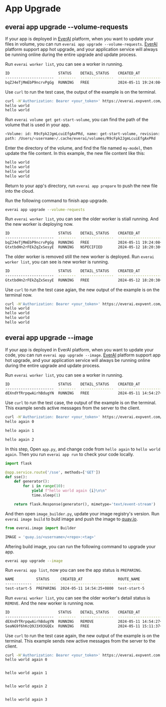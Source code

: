 # App Upgrade
## everai app upgrade --volume-requests
If your app is deployed in [EverAI](https://everai.expvent.com) platform, when you want to update your files in volume, you can run `everai app upgrade --volume-requests`. [EverAI](https://everai.expvent.com) platform support app hot upgrade,  and your application service will always be running online during the entire upgrade and update process.  

Run `everai worker list`, you can see a worker in running.  


```bash
ID                      STATUS    DETAIL_STATUS    CREATED_AT                DELETED_AT
----------------------  --------  ---------------  ------------------------  ------------
bqZJ4eTjMmEbP9ncrvPgGg  RUNNING   FREE             2024-05-11 19:24:08+0800
```
Use `curl` to run the test case, the output of the example is on the terminal.  

```bash
curl -H'Authorization: Bearer <your_token>' https://everai.expvent.com/api/apps/v1/routes/<your app route name>/show-volume
hello world
hello world
```
Run `everai volume get get-start-volume`, you can find the path of the volume that is used in your app.  

```bash
<Volume: id: R9cFpk2JgmLcuiEfgAxPRd, name: get-start-volume, revision: 000001-08a, files: 1, size: 11 B>
path: /Users/<username>/.cache/everai/volumes/R9cFpk2JgmLcuiEfgAxPRd
```
Enter the directory of the volume,  and find the file named `my-model`, then update the file content. In this example, the new file content like this:   

```bash
hello world
hello world
hello world
hello world
```
Return to your app's directory, run `everai app prepare` to push the new file into the cloud.  

Run the following command to finish app upgrade.  

```bash
everai app upgrade --volume-requests
```
Run `everai worker list`, you can see the older worker is stiall running. And the new worker is deploying now.  

```bash
ID                      STATUS    DETAIL_STATUS    CREATED_AT                DELETED_AT
----------------------  --------  ---------------  ------------------------  ------------
bqZJ4eTjMmEbP9ncrvPgGg  RUNNING   FREE             2024-05-11 19:24:08+0800
GtxtbdHn2rFEkZqZxSesyE  RUNNING   NSPECIFIED       2024-05-12 18:20:38+0800
```
The older worker is removed still the new worker is deployed. Run `everai worker list`, you can see is new worker is running.  

```bash
ID                      STATUS    DETAIL_STATUS    CREATED_AT                DELETED_AT
----------------------  --------  ---------------  ------------------------  ------------
GtxtbdHn2rFEkZqZxSesyE  RUNNING   FREE             2024-05-12 18:20:38+0800
```
Use `curl` to run the test case agian, the new output of the example is on the terminal now.  

```bash
curl -H'Authorization: Bearer <your_token>' https://everai.expvent.com/api/apps/v1/routes/<your app route name>/show-volume
hello world
hello world
hello world
hello world
```

## everai app upgrade --image  
If your app is deployed in EverAI platform, when you want to update your code, you can run `everai app upgrade --image`. [EverAI](https://everai.expvent.com) platform support app hot upgrade,  and your application service will always be running online during the entire upgrade and update process.  

Run `everai worker list`, you can see a worker in running.  

```bash
ID                      STATUS    DETAIL_STATUS    CREATED_AT                DELETED_AT
----------------------  --------  ---------------  ------------------------  ------------
dEXndYfRrpqwAirhBdugYN  RUNNING   FREE             2024-05-11 14:54:27+0800
```
Use `curl` to run the test case, the output of the example is on the terminal. This example sends active messages from the server to the client.  

```bash
curl -H'Authorization: Bearer <your_token>' https://everai.expvent.com/api/apps/v1/routes/<your app route name>/sse
hello again 0

hello again 1

hello again 2
```
In this step, Open `app.py`, and change code from `hello again` to `hello world again`. Then you run `everai app run` to check your code locally.  

```python
import flask

@app.service.route('/sse', methods=['GET'])
def sse():
    def generator():
        for i in range(10):
            yield f"hello world again {i}\n\n"
            time.sleep(1)

    return flask.Response(generator(), mimetype='text/event-stream')
```

And then open `image_builder.py`, update your image registry's version. Run `everai image build` to buld image and push the image to [quay.io](https://quay.io/).   

```python
from everai.image import Builder

IMAGE = 'quay.io/<username>/<repo>:<tag>'
```
Aftering build image, you can run the following command to upgrade your app.  

```bash
everai app upgrade --image
```
Run `everai app list`, now you can see the app status is `PREPARING`. 
```bash
NAME          STATUS     CREATED_AT                ROUTE_NAME
------------  ---------  ------------------------  ------------
test-start-5  PREPARING  2024-05-11 14:54:25+0800  test-start-5
```
Run `everai worker list`, you can see the older worker's detail status is `REMOVE`. And the new worker is running now.  

```bash
ID                      STATUS    DETAIL_STATUS    CREATED_AT                DELETED_AT
----------------------  --------  ---------------  ------------------------  ------------
dEXndYfRrpqwAirhBdugYN  RUNNING   REMOVE           2024-05-11 14:54:27+0800
SeaNG9f6hKcQ9J3X93GQEx  RUNNING   FREE             2024-05-11 15:11:37+0800
```
Use `curl` to run the test case again, the new output of the example is on the terminal. This example sends  new active messages from the server to the client.  

```bash
curl -H'Authorization: Bearer <your_token>' https://everai.expvent.com.cn:1111/api/apps/v1/routes/<your app route name>/sse
hello world again 0


hello world again 1


hello world again 2


hello world again 3
```

